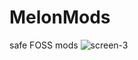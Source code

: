 # MelonMods
safe FOSS mods
![screen-3](https://github.com/user-attachments/assets/7c51bc34-e5a7-427e-b3e6-201cf97ce2e3)
